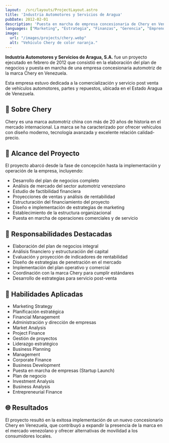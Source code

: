 ```yaml
---
layout:  /src/layouts/ProjectLayout.astro
title: 'Industria Automotores y Servicios de Aragua'
pubDate: 2012-02-01
description: 'Puesta en marcha de empresa concesionaria de Chery en Venezuela, dedicada a la comercialización y servicio post venta de vehículos.'
languages: ["Marketing", "Estrategia", "Finanzas", "Gerencia", "Emprendimiento"]
image:
  url: "/images/projects/chery.webp"
  alt: "Vehículo Chery de color naranja."
--- 
```


**Industria Automotores y Servicios de Aragua, S.A.** fue un proyecto ejecutado en febrero de 2012 que consistió en la elaboración del plan de negocios y puesta en marcha de una empresa concesionaria automotriz de la marca Chery en Venezuela.

Esta empresa estuvo dedicada a la comercialización y servicio post venta de vehículos automotores, partes y repuestos, ubicada en el Estado Aragua de Venezuela.

## 🚗 Sobre Chery

Chery es una marca automotriz china con más de 20 años de historia en el mercado internacional. La marca se ha caracterizado por ofrecer vehículos con diseño moderno, tecnología avanzada y excelente relación calidad-precio.

## 🎯 Alcance del Proyecto

El proyecto abarcó desde la fase de concepción hasta la implementación y operación de la empresa, incluyendo:

- Desarrollo del plan de negocios completo
- Análisis de mercado del sector automotriz venezolano
- Estudio de factibilidad financiera
- Proyecciones de ventas y análisis de rentabilidad
- Estructuración del financiamiento del proyecto
- Diseño e implementación de estrategias de marketing
- Establecimiento de la estructura organizacional
- Puesta en marcha de operaciones comerciales y de servicio

## 💼 Responsabilidades Destacadas

- Elaboración del plan de negocios integral
- Análisis financiero y estructuración del capital
- Evaluación y proyección de indicadores de rentabilidad
- Diseño de estrategias de penetración en el mercado
- Implementación del plan operativo y comercial
- Coordinación con la marca Chery para cumplir estándares
- Desarrollo de estrategias para servicio post-venta

## 🔧 Habilidades Aplicadas

- Marketing Strategy
- Planificación estratégica
- Financial Management
- Administración y dirección de empresas
- Market Analysis
- Project Finance
- Gestión de proyectos
- Liderazgo estratégico
- Business Planning
- Management
- Corporate Finance
- Business Development 
- Puesta en marcha de empresas (Startup Launch)
- Plan de negocio
- Investment Analysis
- Business Analysis
- Entrepreneurial Finance

## 🌐 Resultados

El proyecto resultó en la exitosa implementación de un nuevo concesionario Chery en Venezuela, que contribuyó a expandir la presencia de la marca en el mercado venezolano y ofrecer alternativas de movilidad a los consumidores locales.

